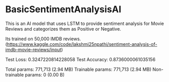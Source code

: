 # BasicSentimentAnalysisAI
This is an AI model that uses LSTM to provide sentiment analysis for Movie Reviews and categorizes them as Positive or Negative.

Its trained on 50,000 IMDB reviews. 
(https://www.kaggle.com/code/lakshmi25npathi/sentiment-analysis-of-imdb-movie-reviews/input)

Test Loss: 0.3247220814228058
Test Accuracy: 0.8736000061035156

Total params: 771,713 (2.94 MB)
Trainable params: 771,713 (2.94 MB)
Non-trainable params: 0 (0.00 B)
